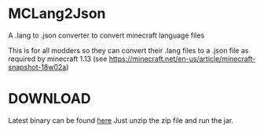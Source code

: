# MCLang2Json
A .lang to .json converter to convert minecraft language files

This is for all modders so they can convert their .lang files to a .json file as required by minecraft 1.13 (see https://minecraft.net/en-us/article/minecraft-snapshot-18w02a)

# DOWNLOAD

Latest binary can be found [here](https://github.com/ichttt/MCLang2Json/releases/latest)
Just unzip the zip file and run the jar.
